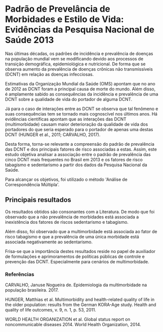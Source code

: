 # Padrão de Prevelância de Morbidades e Estilo de Vida: Evidências da Pesquisa Nacional de Saúde 2013


Nas últimas décadas, os padrões de incidência e prevalência de doenças na população
mundial vem se modificando devido aos processos de transição demográfica, epidemiológica
e nutricional. De forma que se observa aumento da prevalência de doenças crônicas não
transmissíveis (DCNT) em relação as doenças infecciosas.

Estimativas da Organização Mundial da Saúde (OMS) apontam que no ano de 2012 as
DCNT foram a principal causa de morte do mundo. Além disso, é amplamente sabido as consequências da incidência e prevalência de uma DCNT sobre a qualidade de vida do portador de alguma DCNT. 

Já para o caso de interações entre as
DCNT se observa que tal fenômeno e suas consequências tem se tornado mais cognoscível
nos últimos anos. Há evidências científicas apontam que as interações das DCNT
(multimorbidade) causam maior deterioração da qualidade de vida dos portadores do que seria
esperado para o portador de apenas uma destas DCNT (HUNGER et al., 2011; CARVALHO,
2017).

Desta forma, torna-se relevante a compreensão do padrão de prevalência das DCNT e
dos principais fatores de risco associadas a estas. Assim, este estudo objetiva analisar a
associação entre o padrão de prevalência das cinco DCNT mais frequentes no Brasil em 2013
e os fatores de risco tabagismo e sedentarismo a partir dos dados da Pesquisa Nacional da Saúde. 

Para alcançar os objetivos, foi utilizado o método 'Análise de Correspondência Múltipla'.

## Principais resultados 

Os resultados obtidos são consonantes com a Literatura. De modo que foi observado que a não prevalência de morbidades está associada a inexistência dos fatores de riscos sedentarismo e tabagismo. 

Além disso, foi observado que a multimorbidade está associada ao fator de risco tabagismo e que a prevalência de uma única morbidade está associada negativamente ao sedentarismo. 

Frisa-se que a importância destes resultados reside no papel de auxiliador de formulações e aprimoramentos de políticas públicas de controle e prevenção das DCNT. Especialmente para cenários de multimorbidade.


### Referências

CARVALHO, Januse Nogueira de. Epidemiologia da multimorbidade na população brasileira. 2017.


HUNGER, Matthias et al. Multimorbidity and health-related quality of life in the older population: results from the German KORA-Age study. Health and quality of life outcomes, v. 9, n. 1, p. 53, 2011.

WORLD HEALTH ORGANIZATION et al. Global status report on noncommunicable diseases 2014. World Health Organization, 2014.
